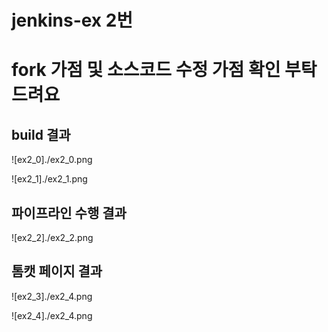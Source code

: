 # jenkins-ex 2번
# fork 가점  및 소스코드 수정 가점 확인 부탁드려요

## build 결과

![ex2_0]./ex2_0.png

![ex2_1]./ex2_1.png


## 파이프라인 수행 결과

![ex2_2]./ex2_2.png



## 톰캣 페이지 결과

![ex2_3]./ex2_4.png

![ex2_4]./ex2_4.png
